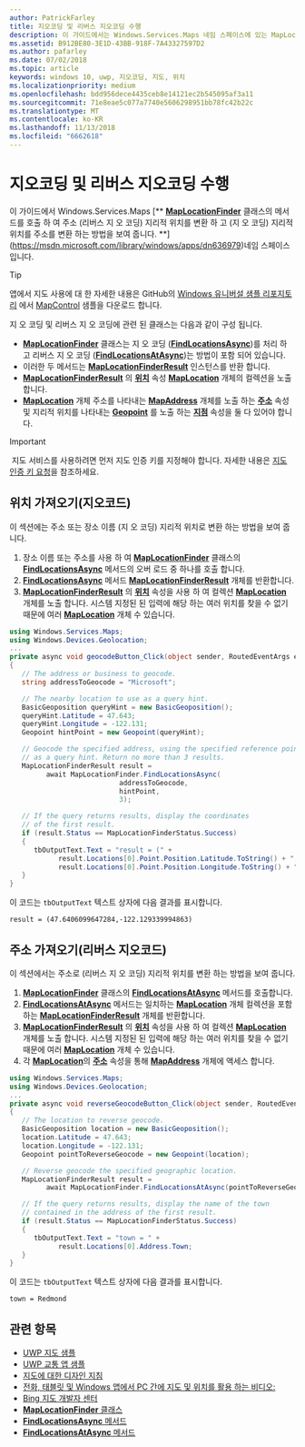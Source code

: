 ```yaml
---
author: PatrickFarley
title: 지오코딩 및 리버스 지오코딩 수행
description: 이 가이드에서는 Windows.Services.Maps 네임 스페이스에 있는 MapLocationFinder 클래스의 메서드를 호출 하 여 (리버스 지 오 코딩) 주소를 지리적 위치로 변환 하 고 (지 오 코딩) 지리적 위치를 주소를 변환 하는 방법을 보여 줍니다.
ms.assetid: B912BE80-3E1D-43BB-918F-7A43327597D2
ms.author: pafarley
ms.date: 07/02/2018
ms.topic: article
keywords: windows 10, uwp, 지오코딩, 지도, 위치
ms.localizationpriority: medium
ms.openlocfilehash: bdd956dece4435ceb8e14121ec2b545095af3a11
ms.sourcegitcommit: 71e8eae5c077a7740e5606298951bb78fc42b22c
ms.translationtype: MT
ms.contentlocale: ko-KR
ms.lasthandoff: 11/13/2018
ms.locfileid: "6662618"
---
```

# <a name="perform-geocoding-and-reverse-geocoding"></a>지오코딩 및 리버스 지오코딩 수행

이 가이드에서 Windows.Services.Maps [** [**MapLocationFinder**](https://msdn.microsoft.com/library/windows/apps/dn627550) 클래스의 메서드를 호출 하 여 주소 (리버스 지 오 코딩) 지리적 위치를 변환 하 고 (지 오 코딩) 지리적 위치를 주소를 변환 하는 방법을 보여 줍니다. **](https://msdn.microsoft.com/library/windows/apps/dn636979)네임 스페이스입니다.

> [!TIP]
> 앱에서 지도 사용에 대 한 자세한 내용은 GitHub의 [Windows 유니버설 샘플 리포지토리](hhttps://github.com/Microsoft/Windows-universal-samples) 에서 [MapControl](https://github.com/Microsoft/Windows-universal-samples/tree/master/Samples/MapControl) 샘플을 다운로드 합니다.

지 오 코딩 및 리버스 지 오 코딩에 관련 된 클래스는 다음과 같이 구성 됩니다.

-   [**MapLocationFinder**](https://msdn.microsoft.com/library/windows/apps/dn627550) 클래스는 지 오 코딩 ([**FindLocationsAsync**](https://msdn.microsoft.com/library/windows/apps/dn636925))를 처리 하 고 리버스 지 오 코딩 ([**FindLocationsAtAsync**](https://msdn.microsoft.com/library/windows/apps/dn636928))는 방법이 포함 되어 있습니다.
-   이러한 두 메서드는 [**MapLocationFinderResult**](https://msdn.microsoft.com/library/windows/apps/dn627551) 인스턴스를 반환 합니다.
-   [**MapLocationFinderResult**](https://msdn.microsoft.com/library/windows/apps/dn627551) 의 [**위치**](https://msdn.microsoft.com/library/windows/apps/dn627552) 속성 [**MapLocation**](https://msdn.microsoft.com/library/windows/apps/dn627549) 개체의 컬렉션을 노출 합니다. 
-   [**MapLocation**](https://msdn.microsoft.com/library/windows/apps/dn627549) 개체 주소를 나타내는 [**MapAddress**](https://msdn.microsoft.com/library/windows/apps/dn627533) 개체를 노출 하는 [**주소**](https://msdn.microsoft.com/library/windows/apps/dn636929) 속성 및 지리적 위치를 나타내는 [**Geopoint**](https://docs.microsoft.com/uwp/api/windows.devices.geolocation.geopoint) 를 노출 하는 [**지점**](https://docs.microsoft.com/uwp/api/windows.services.maps.maplocation.point) 속성을 둘 다 있어야 합니다.

> [!IMPORTANT]
> 지도 서비스를 사용하려면 먼저 지도 인증 키를 지정해야 합니다. 자세한 내용은 [지도 인증 키 요청](authentication-key.md)을 참조하세요.

## <a name="get-a-location-geocode"></a>위치 가져오기(지오코드)

이 섹션에는 주소 또는 장소 이름 (지 오 코딩) 지리적 위치로 변환 하는 방법을 보여 줍니다.

1.  장소 이름 또는 주소를 사용 하 여 [**MapLocationFinder**](https://msdn.microsoft.com/library/windows/apps/dn627550) 클래스의 [**FindLocationsAsync**](https://msdn.microsoft.com/library/windows/apps/dn636925) 메서드의 오버 로드 중 하나를 호출 합니다.
2.  [**FindLocationsAsync**](https://msdn.microsoft.com/library/windows/apps/dn636925) 메서드 [**MapLocationFinderResult**](https://msdn.microsoft.com/library/windows/apps/dn627551) 개체를 반환합니다.
3.  [**MapLocationFinderResult**](https://msdn.microsoft.com/library/windows/apps/dn627551) 의 [**위치**](https://msdn.microsoft.com/library/windows/apps/dn627552) 속성을 사용 하 여 컬렉션 [**MapLocation**](https://msdn.microsoft.com/library/windows/apps/dn627549) 개체를 노출 합니다. 시스템 지정된 된 입력에 해당 하는 여러 위치를 찾을 수 없기 때문에 여러 [**MapLocation**](https://msdn.microsoft.com/library/windows/apps/dn627549) 개체 수 있습니다.

```csharp
using Windows.Services.Maps;
using Windows.Devices.Geolocation;
...
private async void geocodeButton_Click(object sender, RoutedEventArgs e)
{
   // The address or business to geocode.
   string addressToGeocode = "Microsoft";

   // The nearby location to use as a query hint.
   BasicGeoposition queryHint = new BasicGeoposition();
   queryHint.Latitude = 47.643;
   queryHint.Longitude = -122.131;
   Geopoint hintPoint = new Geopoint(queryHint);

   // Geocode the specified address, using the specified reference point
   // as a query hint. Return no more than 3 results.
   MapLocationFinderResult result =
         await MapLocationFinder.FindLocationsAsync(
                           addressToGeocode,
                           hintPoint,
                           3);

   // If the query returns results, display the coordinates
   // of the first result.
   if (result.Status == MapLocationFinderStatus.Success)
   {
      tbOutputText.Text = "result = (" +
            result.Locations[0].Point.Position.Latitude.ToString() + "," +
            result.Locations[0].Point.Position.Longitude.ToString() + ")";
   }
}
```

이 코드는 `tbOutputText` 텍스트 상자에 다음 결과를 표시합니다.

``` syntax
result = (47.6406099647284,-122.129339994863)
```

## <a name="get-an-address-reverse-geocode"></a>주소 가져오기(리버스 지오코드)

이 섹션에서는 주소로 (리버스 지 오 코딩) 지리적 위치를 변환 하는 방법을 보여 줍니다.

1.  [**MapLocationFinder**](https://msdn.microsoft.com/library/windows/apps/dn627550) 클래스의 [**FindLocationsAtAsync**](https://msdn.microsoft.com/library/windows/apps/dn636928) 메서드를 호출합니다.
2.  [**FindLocationsAtAsync**](https://msdn.microsoft.com/library/windows/apps/dn636928) 메서드는 일치하는 [**MapLocation**](https://msdn.microsoft.com/library/windows/apps/dn627549) 개체 컬렉션을 포함하는 [**MapLocationFinderResult**](https://msdn.microsoft.com/library/windows/apps/dn627551) 개체를 반환합니다.
3.  [**MapLocationFinderResult**](https://msdn.microsoft.com/library/windows/apps/dn627551) 의 [**위치**](https://msdn.microsoft.com/library/windows/apps/dn627552) 속성을 사용 하 여 컬렉션 [**MapLocation**](https://msdn.microsoft.com/library/windows/apps/dn627549) 개체를 노출 합니다. 시스템 지정된 된 입력에 해당 하는 여러 위치를 찾을 수 없기 때문에 여러 [**MapLocation**](https://msdn.microsoft.com/library/windows/apps/dn627549) 개체 수 있습니다.
4.  각 [**MapLocation**](https://msdn.microsoft.com/library/windows/apps/dn627549)의 [**주소**](https://msdn.microsoft.com/library/windows/apps/dn636929) 속성을 통해 [**MapAddress**](https://msdn.microsoft.com/library/windows/apps/dn627533) 개체에 액세스 합니다.

```csharp
using Windows.Services.Maps;
using Windows.Devices.Geolocation;
...
private async void reverseGeocodeButton_Click(object sender, RoutedEventArgs e)
{
   // The location to reverse geocode.
   BasicGeoposition location = new BasicGeoposition();
   location.Latitude = 47.643;
   location.Longitude = -122.131;
   Geopoint pointToReverseGeocode = new Geopoint(location);

   // Reverse geocode the specified geographic location.
   MapLocationFinderResult result =
         await MapLocationFinder.FindLocationsAtAsync(pointToReverseGeocode);

   // If the query returns results, display the name of the town
   // contained in the address of the first result.
   if (result.Status == MapLocationFinderStatus.Success)
   {
      tbOutputText.Text = "town = " +
            result.Locations[0].Address.Town;
   }
}
```

이 코드는 `tbOutputText` 텍스트 상자에 다음 결과를 표시합니다.

``` syntax
town = Redmond
```

## <a name="related-topics"></a>관련 항목

* [UWP 지도 샘플](http://go.microsoft.com/fwlink/p/?LinkId=619977)
* [UWP 교통 앱 샘플](http://go.microsoft.com/fwlink/p/?LinkId=619982)
* [지도에 대한 디자인 지침](https://msdn.microsoft.com/library/windows/apps/dn596102)
* [전화, 태블릿 및 Windows 앱에서 PC 간에 지도 및 위치를 활용 하는 비디오:](https://channel9.msdn.com/Events/Build/2015/2-757)
* [Bing 지도 개발자 센터](https://www.bingmapsportal.com/)
* [**MapLocationFinder** 클래스](https://msdn.microsoft.com/library/windows/apps/dn627550)
* [**FindLocationsAsync** 메서드](https://msdn.microsoft.com/library/windows/apps/dn636925)
* [**FindLocationsAtAsync** 메서드](https://msdn.microsoft.com/library/windows/apps/dn636928)
